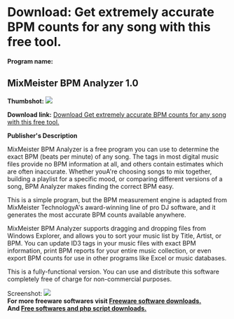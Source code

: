 # Download: Get extremely accurate BPM counts for any song with this free tool.

**Program name:**

## MixMeister BPM Analyzer 1.0

  
**Thumbshot:** ![](http://www.freewarefiles.com/screenshot/mixmeisterbpm_md.gif)   
  
**Download link:** [Download Get extremely accurate BPM counts for any song with this free tool.](http://freesoftwares.boysofts.com/MixMeister-BPM-Analyzer_program_15171.html)  
  


**Publisher's Description**  
  


MixMeister BPM Analyzer is a free program you can use to determine the exact BPM (beats per minute) of any song. The tags in most digital music files provide no BPM information at all, and others contain estimates which are often inaccurate. Whether youA're choosing songs to mix together, building a playlist for a specific mood, or comparing different versions of a song, BPM Analyzer makes finding the correct BPM easy. 

This is a simple program, but the BPM measurement engine is adapted from MixMeister TechnologyA's award-winning line of pro DJ software, and it generates the most accurate BPM counts available anywhere.

MixMeister BPM Analyzer supports dragging and dropping files from Windows Explorer, and allows you to sort your music list by Title, Artist, or BPM. You can update ID3 tags in your music files with exact BPM information, print BPM reports for your entire music collection, or even export BPM counts for use in other programs like Excel or music databases.

This is a fully-functional version. You can use and distribute this software completely free of charge for non-commercial purposes. 

  
  
Screenshot: ![](http://www.freewarefiles.com/screenshot/mixmeisterbpm.gif)   
**For more freeware softwares visit [Freeware software downloads.](http://freesoftwares.boysofts.com/)**   
**And [Free softwares and php script downloads.](http://www.boysofts.com/)**
